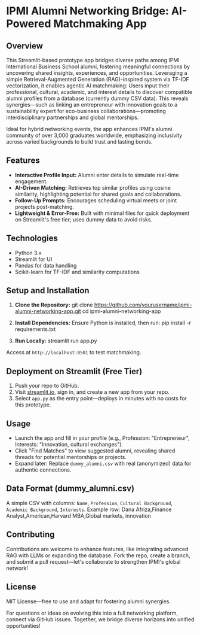 # IPMI Alumni Networking Bridge: AI-Powered Matchmaking App

## Overview
This Streamlit-based prototype app bridges diverse paths among IPMI International Business School alumni, fostering meaningful connections by uncovering shared insights, experiences, and opportunities. Leveraging a simple Retrieval-Augmented Generation (RAG)-inspired system via TF-IDF vectorization, it enables agentic AI matchmaking: Users input their professional, cultural, academic, and interest details to discover compatible alumni profiles from a database (currently dummy CSV data). This reveals synergies—such as linking an entrepreneur with innovation goals to a sustainability expert for eco-business collaborations—promoting interdisciplinary partnerships and global mentorships.

Ideal for hybrid networking events, the app enhances IPMI's alumni community of over 3,000 graduates worldwide, emphasizing inclusivity across varied backgrounds to build trust and lasting bonds.

## Features
- **Interactive Profile Input:** Alumni enter details to simulate real-time engagement.
- **AI-Driven Matching:** Retrieves top similar profiles using cosine similarity, highlighting potential for shared goals and collaborations.
- **Follow-Up Prompts:** Encourages scheduling virtual meets or joint projects post-matching.
- **Lightweight & Error-Free:** Built with minimal files for quick deployment on Streamlit's free tier; uses dummy data to avoid risks.

## Technologies
- Python 3.x
- Streamlit for UI
- Pandas for data handling
- Scikit-learn for TF-IDF and similarity computations

## Setup and Installation
1. **Clone the Repository:**
git clone https://github.com/yourusername/ipmi-alumni-networking-app.git
cd ipmi-alumni-networking-app


2. **Install Dependencies:**
Ensure Python is installed, then run:
pip install -r requirements.txt


3. **Run Locally:**
streamlit run app.py


Access at `http://localhost:8501` to test matchmaking.

## Deployment on Streamlit (Free Tier)
1. Push your repo to GitHub.
2. Visit [streamlit.io](https://streamlit.io), sign in, and create a new app from your repo.
3. Select `app.py` as the entry point—deploys in minutes with no costs for this prototype.

## Usage
- Launch the app and fill in your profile (e.g., Profession: "Entrepreneur", Interests: "Innovation, cultural exchanges").
- Click "Find Matches" to view suggested alumni, revealing shared threads for potential mentorships or projects.
- Expand later: Replace `dummy_alumni.csv` with real (anonymized) data for authentic connections.

## Data Format (dummy_alumni.csv)
A simple CSV with columns: `Name`, `Profession`, `Cultural Background`, `Academic Background`, `Interests`. Example row:
Dana Afriza,Finance Analyst,American,Harvard MBA,Global markets, innovation


## Contributing
Contributions are welcome to enhance features, like integrating advanced RAG with LLMs or expanding the database. Fork the repo, create a branch, and submit a pull request—let's collaborate to strengthen IPMI's global network!


## License
MIT License—free to use and adapt for fostering alumni synergies.

For questions or ideas on evolving this into a full networking platform, connect via GitHub issues. Together, we bridge diverse horizons into unified opportunities!
